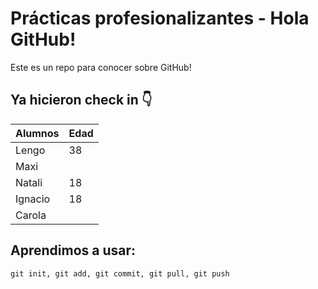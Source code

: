 # Prácticas profesionalizantes - Hola GitHub!
Este es un repo para conocer sobre GitHub!

## Ya hicieron check in 👇

| Alumnos       | Edad       |
| ------------- | ---------- |
| Lengo         | 38         |
| Maxi          |            |
| Natali        | 18         |
| Ignacio       | 18         |
| Carola        |            |

## Aprendimos a usar:
```
git init, git add, git commit, git pull, git push 
```